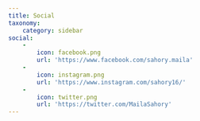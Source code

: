```yaml
---
title: Social
taxonomy:
    category: sidebar
social:
    -
        icon: facebook.png
        url: 'https://www.facebook.com/sahory.maila'
    -
        icon: instagram.png
        url: 'https://www.instagram.com/sahory16/'
    -
        icon: twitter.png
        url: 'https://twitter.com/MailaSahory'
---
```


